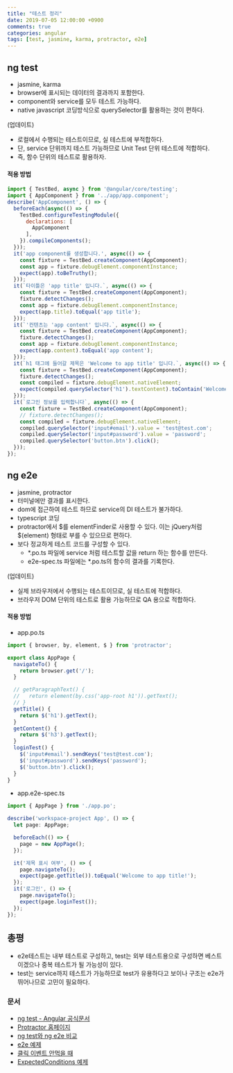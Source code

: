```yaml
---
title: "테스트 정리"
date: 2019-07-05 12:00:00 +0900
comments: true
categories: angular
tags: [test, jasmine, karma, protractor, e2e]
---
```



## ng test
- jasmine, karma
- browser에 표시되는 데이터의 결과까지 포함한다.
- component와 service를 모두 테스트 가능하다.
- native javascript 코딩방식으로 querySelector를 활용하는 것이 편하다.

(업데이트)

- 로컬에서 수행되는 테스트이므로, 실 테스트에 부적합하다. 
- 단, service 단위까지 테스트 가능하므로 Unit Test 단위 테스트에 적합하다.
- 즉, 함수 단위의 테스트로 활용하자.

#### 적용 방법
```javascript
import { TestBed, async } from '@angular/core/testing';
import { AppComponent } from '../app/app.component';
describe('AppComponent', () => {
  beforeEach(async(() => {
    TestBed.configureTestingModule({
      declarations: [
        AppComponent
      ],
    }).compileComponents();
  }));
  it('app component를 생성합니다.', async(() => {
    const fixture = TestBed.createComponent(AppComponent);
    const app = fixture.debugElement.componentInstance;
    expect(app).toBeTruthy();
  }));
  it(`타이틀은 'app title' 입니다.`, async(() => {
    const fixture = TestBed.createComponent(AppComponent);
    fixture.detectChanges();
    const app = fixture.debugElement.componentInstance;
    expect(app.title).toEqual('app title');
  }));
  it(`'컨텐츠는 'app content' 입니다.`, async(() => {
    const fixture = TestBed.createComponent(AppComponent);
    fixture.detectChanges();
    const app = fixture.debugElement.componentInstance;
    expect(app.content).toEqual('app content');
  }));
  it(`h1 태그에 들어갈 제목은 'Welcome to app title' 입니다.`, async(() => {
    const fixture = TestBed.createComponent(AppComponent);
    fixture.detectChanges();
    const compiled = fixture.debugElement.nativeElement;
    expect(compiled.querySelector('h1').textContent).toContain('Welcome to app title!');
  }));
  it(`로그인 정보를 입력합니다`, async(() => {
    const fixture = TestBed.createComponent(AppComponent);
    // fixture.detectChanges();
    const compiled = fixture.debugElement.nativeElement;
    compiled.querySelector('input#email').value = 'test@test.com';
    compiled.querySelector('input#password').value = 'password';
    compiled.querySelector('button.btn').click();
  }));
});
```

## ng e2e
- jasmine, protractor
- 터미널에만 결과를 표시한다.
- dom에 접근하여 테스트 하므로 service의 DI 테스트가 불가하다.
- typescript 코딩
- protractor에서 $를 elementFinder로 사용할 수 있다. 이는 jQuery처럼 $(element) 형태로 부를 수 있으므로 편하다.
- 보다 정교하게 테스트 코드를 구성할 수 있다.
  - *.po.ts 파일에 service 처럼 테스트할 값을 return 하는 함수를 만든다.
  - e2e-spec.ts 파일에는 *.po.ts의 함수의 결과를 기록한다.

(업데이트)

- 실제 브라우저에서 수행되는 테스트이므로, 실 테스트에 적합하다. 
- 브라우저 DOM 단위의 테스트로 활용 가능하므로 QA 용으로 적합하다.


#### 적용 방법
- app.po.ts

```ts
import { browser, by, element, $ } from 'protractor';

export class AppPage {
  navigateTo() {
    return browser.get('/');
  }

  // getParagraphText() {
  //   return element(by.css('app-root h1')).getText();
  // }
  getTitle() {
    return $('h1').getText();
  }
  getContent() {
    return $('h3').getText();
  }
  loginTest() {
    $('input#email').sendKeys('test@test.com');
    $('input#password').sendKeys('password');
    $('button.btn').click();
  }
}
```

- app.e2e-spec.ts

```ts
import { AppPage } from './app.po';

describe('workspace-project App', () => {
  let page: AppPage;

  beforeEach(() => {
    page = new AppPage();
  });

  it('제목 표시 여부', () => {
    page.navigateTo();
    expect(page.getTitle()).toEqual('Welcome to app title!');
  });
  it('로그인', () => {
    page.navigateTo();
    expect(page.loginTest());
  });
});
```

## 총평
- e2e테스트는 내부 테스트로 구성하고, test는 외부 테스트용으로 구성하면 베스트이겠으나 중복 테스트가 될 가능성이 있다.
- test는 service까지 테스트가 가능하므로 test가 유용하다고 보이나 구조는 e2e가 뛰어나므로 고민이 필요하다.

### 문서
- [ng test - Angular 공식문서](https://angular.io/guide/testing)
- [Protractor 홈페이지](https://www.protractortest.org/#/api?view=webdriver.By.css)
- [ng test와 ng e2e 비교](https://stackoverflow.com/questions/48064021/what-is-the-real-difference-between-ng-test-and-ng-e2e)
- [e2e 예제](https://coryrylan.com/blog/introduction-to-e2e-testing-with-the-angular-cli-and-protractor)
- [클릭 이벤트 안먹을 때](https://stackoverflow.com/questions/37809915/element-not-visible-error-not-able-to-click-an-element)
- [ExpectedConditions 예제](https://github.com/angular/protractor/blob/master/lib/expectedConditions.ts)
